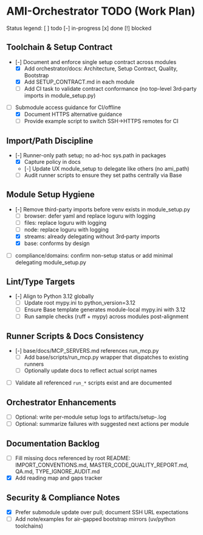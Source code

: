 # AMI-Orchestrator TODO (Work Plan)

Status legend: [ ] todo  [-] in-progress  [x] done  [!] blocked

## Toolchain & Setup Contract
- [-] Document and enforce single setup contract across modules
  - [x] Add orchestrator/docs: Architecture, Setup Contract, Quality, Bootstrap
  - [x] Add SETUP_CONTRACT.md in each module
  - [ ] Add CI task to validate contract conformance (no top-level 3rd‑party imports in module_setup.py)
- [ ] Submodule access guidance for CI/offline
  - [x] Document HTTPS alternative guidance
  - [ ] Provide example script to switch SSH→HTTPS remotes for CI

## Import/Path Discipline
- [-] Runner-only path setup; no ad-hoc sys.path in packages
  - [x] Capture policy in docs
  - [-] Update UX module_setup to delegate like others (no ami_path)
  - [ ] Audit runner scripts to ensure they set paths centrally via Base

## Module Setup Hygiene
- [-] Remove third-party imports before venv exists in module_setup.py
  - [ ] browser: defer yaml and replace loguru with logging
  - [ ] files: replace loguru with logging
  - [ ] node: replace loguru with logging
  - [x] streams: already delegating without 3rd‑party imports
  - [x] base: conforms by design
- [ ] compliance/domains: confirm non-setup status or add minimal delegating module_setup.py

## Lint/Type Targets
- [-] Align to Python 3.12 globally
  - [ ] Update root mypy.ini to python_version=3.12
  - [ ] Ensure Base template generates module-local mypy.ini with 3.12
  - [ ] Run sample checks (ruff + mypy) across modules post-alignment

## Runner Scripts & Docs Consistency
- [-] base/docs/MCP_SERVERS.md references run_mcp.py
  - [ ] Add base/scripts/run_mcp.py wrapper that dispatches to existing runners
  - [ ] Optionally update docs to reflect actual script names
- [ ] Validate all referenced `run_*` scripts exist and are documented

## Orchestrator Enhancements
- [ ] Optional: write per-module setup logs to artifacts/setup-<module>.log
- [ ] Optional: summarize failures with suggested next actions per module

## Documentation Backlog
- [ ] Fill missing docs referenced by root README: IMPORT_CONVENTIONS.md, MASTER_CODE_QUALITY_REPORT.md, QA.md, TYPE_IGNORE_AUDIT.md
- [x] Add reading map and gaps tracker

## Security & Compliance Notes
- [x] Prefer submodule update over pull; document SSH URL expectations
- [ ] Add note/examples for air-gapped bootstrap mirrors (uv/python toolchains)
